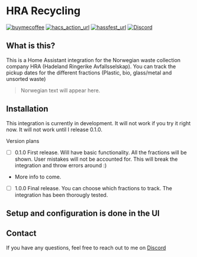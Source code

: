 # HRA Recycling

[![buymecoffee][buymecoffeebadge]][buymecoffee]
[![hacs_action_url][hacs_action_badge]][hacs_action_url]
[![hassfest_url][hassfest_badge]][hassfest_url]
[![Discord](https://img.shields.io/badge/Discord-mr-raw%237095-blue?logo=discord)](https://discord.com/users/303915063142776832)

## What is this?

This is a Home Assistant integration for the Norwegian waste collection company HRA (Hadeland Ringerike Avfallsselskap). You can track the pickup dates for the different fractions (Plastic, bio, glass/metal and unsorted waste)

> Norwegian text will appear here.

## Installation

This integration is currently in development. It will not work if you try it right now. It will not work until I release 0.1.0.

Version plans
- [ ] 0.1.0 First release. Will have basic functionality. All the fractions will be shown. User mistakes will not be accounted for. This will break the integration and throw errors around :)

- More info to come.

- [ ] 1.0.0 Final release. You can choose which fractions to track. The integration has been thorougly tested.


## Setup and configuration is done in the UI

## Contact

If you have any questions, feel free to reach out to me on [Discord](https://discord.com/users/303915063142776832)




[hra_recycle]: https://github.com/mr-raw/hra_recycling
[buymecoffee]: https://www.buymeacoffee.com/erikraae
[buymecoffeebadge]: https://img.shields.io/badge/buy%20me%20a%20coffee-donate-yellow.svg
[hacs_action_url]: https://github.com/mr-raw/hra_recycling/actions/workflows/hacs_action.yml
[hacs_action_badge]: https://github.com/mr-raw/hra_recycling/actions/workflows/hacs_action.yml/badge.svg?branch=master
[hassfest_badge]: https://github.com/mr-raw/hra_recycling/actions/workflows/hassfest.yml/badge.svg?branch=master
[hassfest_url]: https://github.com/mr-raw/hra_recycling/actions/workflows/hassfest.yml